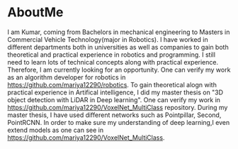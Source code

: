 # AboutMe
I am Kumar, coming from Bachelors in mechanical engineering to Masters in Commercial Vehicle Technology(major in Robotics). I have worked in different departments both in universities as well as companies to gain both theoretical and practical experience in robotics and programming. I still need to learn lots  of technical concepts along with practical experience. Therefore, I am currently looking for an opportunity. One can verify my work as an algorithm developer for robotics in https://github.com/mariya12290/robotics. To gain theoretical alogn with practical experience in Artifical intelligence, I did my master thesis on "3D object detection with LiDAR in Deep learning". One can verify my work in https://github.com/mariya12290/VoxelNet_MultiClass repository. During my master thesis, I have used different networks such as Pointpillar, Second, PointRCNN. In order to make sure my understanding of deep learning,I even extend models as one can see in https://github.com/mariya12290/VoxelNet_MultiClass. 
